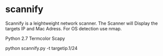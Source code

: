 # scannify

Scannify is a leightweight network scanner.
The Scanner will Display the targets IP and Mac Adress.
For OS detection use nmap.

Python 2.7
Termcolor
Scapy
  

python scannify.py -t targetip.1/24
  
  
  
